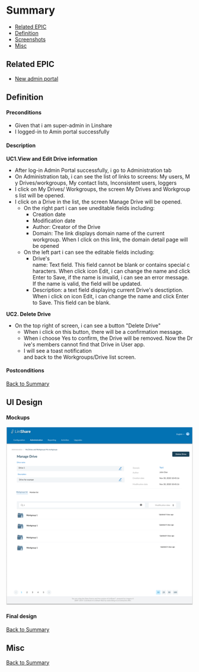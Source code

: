 # Summary

* [Related EPIC](#related-epic)
* [Definition](#definition)
* [Screenshots](#screenshots)
* [Misc](#misc)

## Related EPIC

* [New admin portal](./README.md)

## Definition

#### Preconditions

- Given that i am super-admin in Linshare 
- I logged-in to Amin portal successfully

#### Description

**UC1.View and Edit Drive information**
- After log-in Admin Portal successfully, i go to Administration tab
- On Administration tab, i can see the list of links to screens: My users, My Drives/workgroups, My contact lists, Inconsistent users, loggers 
- I click on My Drives/ Workgroups, the screen My Drives and Workgroups list will be opened.
- I click on a Drive in the list, the screen Manage Drive will be opened. 
   - On the right part i can see uneditable fields including: 
      - Creation date
      - Modification date 
      - Author: Creator of the Drive
      - Domain: The link displays domain name of the current workgroup. When I click on this link, the domain detail page will be opened
   - On the left part i can see the editable fields including:
      - Drive's name: Text field. This field cannot be blank or contains special characters. When click icon Edit, i can change the name and click Enter to Save, if the name is invalid, i can see an error message. If the name is valid, the field will be updated. 
      - Description: a text field displaying current Drive's desctiption. When i click on icon Edit, i can change the name and click Enter to Save. This field can be blank. 

**UC2. Delete Drive**
- On the top right of screen, i can see a button "Delete Drive"
   - When i click on this button, there will be a confirmation message.
   - When i choose Yes to confirm, the Drive will be removed. Now the Drive's members cannot find that Drive in User app.
   - I will see a toast notification and back to the Workgroups/Drive list screen. 
#### Postconditions


[Back to Summary](#summary)

## UI Design

#### Mockups

![4.1](./mockups/4.1.png)

#### Final design

[Back to Summary](#summary)
## Misc

[Back to Summary](#summary)
